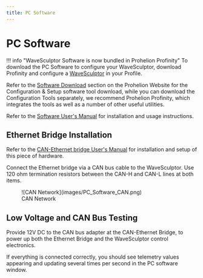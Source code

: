 ```yaml
---
title: PC Software
---
```


# PC Software

!!! info "WaveSculptor Software is now bundled in Prohelion Profinity"
    To download the PC Software to configure your WaveSculptor, download Profinity and configure a [WaveSculptor](../../../Profinity_Software/Profinity_Version_2/Components/Motor_Controller/index.md) in your Profile.

Refer to the [Software Download](https://www.prohelion.com/software/) section on the Prohelion Website for the Configuration & Setup software tool download, while you can download the Configuration Tools separately, we recommend Prohelion Profinity, which integrates the tools as well as a number of other useful utilities.

Refer to the [Software User's Manual](../../Config_Software/index.md) for installation and usage instructions.

## Ethernet Bridge Installation

Refer to the [CAN-Ethernet bridge User's Manual](../../../Solar_Car_Racing/CAN_Ethernet_Bridge/User_Manual/index.md) for installation and setup of this piece of hardware.

Connect the Ethernet bridge via a CAN bus cable to the WaveSculptor. Use 120 ohm termination resistors between the CAN-H and CAN-L lines at both items.

<figure markdown>
![CAN Network](images/PC_Software_CAN.png)
<figcaption>CAN Network</figcaption>
</figure>

## Low Voltage and CAN Bus Testing

Provide 12V DC to the CAN bus adapter at the CAN-Ethernet Bridge, to power up both the Ethernet Bridge and the WaveSculptor control electronics.  

If everything is connected correctly, you should see telemetry values appearing and updating several times per second in the PC software window.



